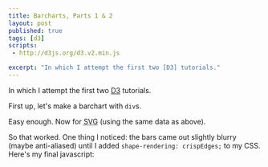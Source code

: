 ```yaml
---
title: Barcharts, Parts 1 & 2
layout: post
published: true
tags: [d3]
scripts:
 - http://d3js.org/d3.v2.min.js

excerpt: "In which I attempt the first two [D3] tutorials."
---
```

<style type="text/css">
.chart { 
    margin-bottom: 21px; 
    font: 10px sans-serif;
    shape-rendering: crispEdges;
}
.chart div {
    background-color: Steelblue;
    text-align: right;
    padding: 3px;
    margin: 1px;
    color: white;
}
.chart rect {
    stroke: white;
    fill: Steelblue;
}
.chart text {
    fill: white;
}
.chart .rule {
    fill: #444;
}
</style>

In which I attempt the first two [D3] tutorials.

 [D3]: http://d3js.org/ "D3: Data-Driven Documents"

First up, let's make a barchart with `div`s.

<div id="chart1"> </div>

<script src="https://gist.github.com/2689645.js?file=barchart1.js"> </script>

<script type="text/javascript">
var data = [4, 12, 13, 18, 21];
(function() {
    var x = d3.scale.linear()
        .domain([0, d3.max(data)])
        .range([0, '420px']);

    var chart = d3.select('#chart1')
        .attr('class', 'chart');

    chart.selectAll('div')
        .data(data)
      .enter().append('div')
        .style('width', x)
        .text(String);

})();
</script>

Easy enough. Now for <abbr title="Scalable Vector Graphics">SVG</abbr> (using the same data as above).

<div id="chart2"> </div>

<script type="text/javascript">
(function() {
    var x = d3.scale.linear()
        .domain([0, d3.max(data)])
        .range([0, 420]);

    var y = d3.scale.ordinal()
        .domain(data)
        .rangeBands([0, data.length * 20]);

    var chart = d3.select('#chart2')
        .append('svg')
        .attr('class', 'chart')
        .attr('width', 440)
        .attr('height', (data.length + 1) * 20)
      .append('g')
        .attr('transform', 'translate(10,15)');

    chart.selectAll('rect')
        .data(data)
      .enter().append('rect')
        .attr('y', y)
        .attr('width', x)
        .attr('height', y.rangeBand());

    chart.selectAll('text')
        .data(data)
      .enter().append('text')
        .attr('x', x)
        .attr('y', function(d) { return y(d) + y.rangeBand() / 2; })
        .attr('dx', -3) // padding-right
        .attr('dy', '.35em') // something like vertical-align: middle
        .attr('text-anchor', 'end') // akin to text-align: right
        .text(String);

    chart.selectAll('line')
        .data(x.ticks(10))
      .enter().append('line')
        .attr('x1', x)
        .attr('x2', x)
        .attr('y1', 0)
        .attr('y2', data.length * 20)
        .attr('stroke', '#ccc');

    chart.selectAll('.rule')
        .data(x.ticks(10))
      .enter().append('text')
        .attr('class', 'rule')
        .attr('x', x)
        .attr('y', 0)
        .attr('dy', -3)
        .attr('text-anchor', 'middle')
        .text(String);

    chart.append('line')
        .attr('y1', 0)
        .attr('y2', data.length * 20)
        .attr('stroke', '#000');

})();
</script>

So that worked. One thing I noticed: the bars came out slightly blurry (maybe anti-aliased) until I added `shape-rendering: crispEdges;` to my CSS. Here's my final javascript:

<script src="https://gist.github.com/2691191.js?file=chart2.js"> </script>
